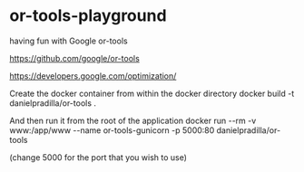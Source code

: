 # or-tools-playground
having fun with Google or-tools

https://github.com/google/or-tools

https://developers.google.com/optimization/



Create the docker container from within the docker directory
docker build -t danielpradilla/or-tools .

And then run it from the root of the application
docker run --rm -v www:/app/www --name or-tools-gunicorn -p 5000:80 danielpradilla/or-tools

(change 5000 for the port that you wish to use)
